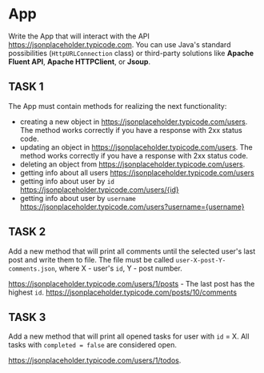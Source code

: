 # App

Write the App that will interact with the API https://jsonplaceholder.typicode.com.
You can use Java's standard possibilities (`HttpURLConnection` class) or third-party solutions like **Apache Fluent API**, **Apache HTTPClient**, or **Jsoup**. 

## TASK 1

The App must contain methods for realizing the next functionality:
 - creating a new object in https://jsonplaceholder.typicode.com/users. The method works correctly if you have a response with 2xx status code.
 - updating an object in https://jsonplaceholder.typicode.com/users. The method works correctly if you have a response with 2xx status code.
 - deleting an object from https://jsonplaceholder.typicode.com/users.
 - getting info about all users https://jsonplaceholder.typicode.com/users
 - getting info about user by `id` https://jsonplaceholder.typicode.com/users/{id}
 - getting info about user by `username` https://jsonplaceholder.typicode.com/users?username={username}

## TASK 2

Add a new method that will print all comments until the selected user's last post and write them to file.
The file must be called `user-X-post-Y-comments.json`, where Х - user's `id`, Y - post number.

https://jsonplaceholder.typicode.com/users/1/posts - The last post has the highest `id`.
https://jsonplaceholder.typicode.com/posts/10/comments

## TASK 3

Add a new method that will print all opened tasks for user with `id` = X. All tasks with `completed = false` are considered open.

https://jsonplaceholder.typicode.com/users/1/todos.